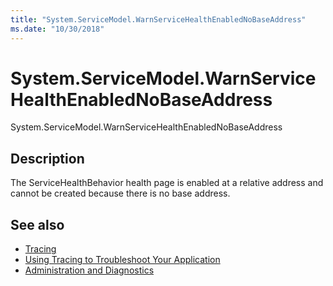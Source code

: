 ```yaml
---
title: "System.ServiceModel.WarnServiceHealthEnabledNoBaseAddress"
ms.date: "10/30/2018"
---
```

# System.ServiceModel.WarnServiceHealthEnabledNoBaseAddress
System.ServiceModel.WarnServiceHealthEnabledNoBaseAddress  
  
## Description  
 The ServiceHealthBehavior health page is enabled at a relative address and cannot be created because there is no base address.  
  
## See also

- [Tracing](../../../../../docs/framework/wcf/diagnostics/tracing/index.md)
- [Using Tracing to Troubleshoot Your Application](../../../../../docs/framework/wcf/diagnostics/tracing/using-tracing-to-troubleshoot-your-application.md)
- [Administration and Diagnostics](../../../../../docs/framework/wcf/diagnostics/index.md)
